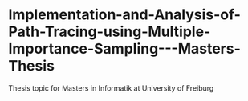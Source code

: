 # Implementation-and-Analysis-of-Path-Tracing-using-Multiple-Importance-Sampling---Masters-Thesis
Thesis topic for Masters in Informatik at University of Freiburg
